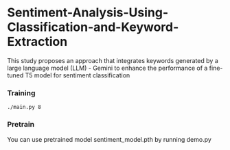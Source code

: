 # Sentiment-Analysis-Using-Classification-and-Keyword-Extraction
This study proposes an approach that integrates keywords generated by a large language model (LLM) - Gemini to enhance the performance of a fine-tuned T5 model for sentiment classification

### Training

```
./main.py 8

```

### Pretrain

You can use pretrained model sentiment_model.pth by running demo.py
